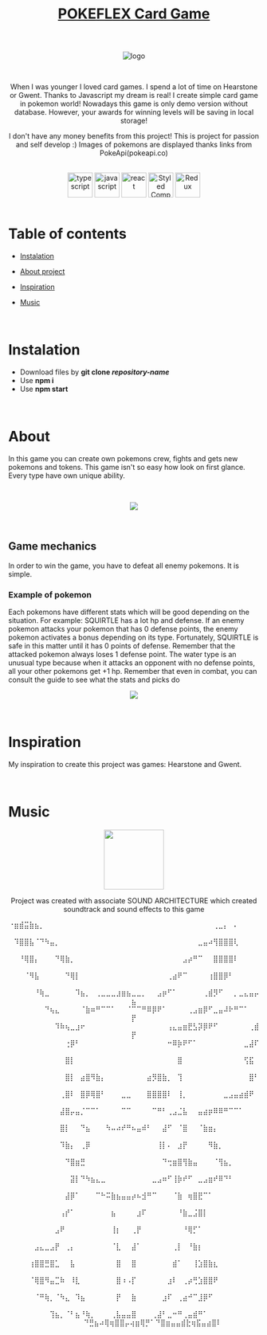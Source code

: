 # <p align="center"> [POKEFLEX Card Game](https://poke-flex.netlify.app) </p>

<br />

<p align="center"> <img src="https://user-images.githubusercontent.com/77500425/170885023-0861171b-fde6-4793-8b36-a78d4ddff0d5.png" title="logo" alt="logo"/></p>

<br />

<p align="center">When I was younger I loved card games. I spend a lot of time on Hearstone or Gwent. Thanks to Javascript my dream is real! I create simple card game in pokemon world! Nowadays this game is only demo version without database. However, your awards for winning levels will be saving in local storage!</p>



<p align="center"> I don't have any money benefits from this project! This is project for passion and self develop :) Images of pokemons are displayed thanks links from PokeApi(pokeapi.co)
  </p>

<br />

<div align="center">
<img src="https://user-images.githubusercontent.com/77500425/161311954-e03613e7-54b2-4d1b-ac2e-559f8c1e9f2d.png" alt="typescript" height="50"  align="center" title="TS"/>

<img src="https://user-images.githubusercontent.com/77500425/161312230-36d37ac5-8801-4313-a68c-c5695c429b70.png" alt="javascript" height="50" align="center" title="JS"/>

<img src="https://user-images.githubusercontent.com/77500425/161312615-f3961568-28bb-48fa-9d95-93ecd61337b3.png" alt="react"  height="50" align="center"/>

<img src="https://user-images.githubusercontent.com/77500425/170885426-9bc6ce1e-0dd3-4b5a-a7ef-dd87d72ab99c.png" alt="Styled Components" height="50"  align="center" title="Styled Components"/>

<img src="https://user-images.githubusercontent.com/77500425/170885815-0f0c6abd-6470-4654-bdc8-d50235fc75c4.png" alt="Redux" height="50"  align="center" title="Redux"/>




</div>

<br />

# Table of contents
* [Instalation](#instalation)

* [About project](#about)

* [Inspiration](#inspiration)

* [Music](#music)


<br />

# Instalation
- Download files by **git clone _repository-name_**
- Use **npm i**
- Use **npm start**



<br />

# About 

In this game you can create own pokemons crew, fights and gets new pokemons and tokens. This game isn't so easy how look on first glance. Every type have own unique ability. 

<br />

<p align="center"> <img src="https://user-images.githubusercontent.com/77500425/171719784-3ac199a6-62c4-476b-9249-4032cf3cc38d.gif"/><p>


<br />

## Game mechanics

In order to win the game, you have to defeat all enemy pokemons. It is simple.

### Example of pokemon

 Each pokemons have different stats which will be good depending on the situation. For example: SQUIRTLE has a lot hp and defense. If an enemy pokemon attacks your pokemon that has 0 defense points, the enemy pokemon activates a bonus depending on its type. Fortunately, SQUIRTLE is safe in this matter until it has 0 points of defense. Remember that the attacked pokemon always loses 1 defense point. The water type is an unusual type because when it attacks an opponent with no defense points, all your other pokemons get +1 hp. Remember that even in combat, you can consult the guide to see what the stats and picks do


<p align="center"><img src="https://user-images.githubusercontent.com/77500425/170885787-6468bb1b-b4cc-4331-850e-26e813155078.png"/> <p>

<br />

# Inspiration

My inspiration to create this project was games: Hearstone and Gwent.

<br />

# Music





<p align="center"><img height="120px" src="https://soundarchitecture.netlify.app/static/media/logosawhite.75a96919.webp"/> <p>
<p align="center">Project was created with associate SOUND ARCHITECTURE which created soundtrack and sound effects to this game</p>
<p align="center">
⠐⣶⣾⣭⣷⣦⡀⠀⠀⠀⠀⠀⠀⠀⠀⠀⠀⠀⠀⠀⠀⠀⠀⠀⠀⠀⠀⠀⠀⠀⠀⠀⠀⠀⠀⠀⠀⠀⠀⠀⢀⣀⡄⠀⠄⠀⠀⠀⠀⠀
⠀⠹⣿⣿⣧⠈⠙⠳⣤⡀⠀⠀⠀⠀⠀⠀⠀⠀⠀⠀⠀⠀⠀⠀⠀⠀⠀⠀⠀⠀⠀⠀⠀⠀⠀⠀⠀⣀⣤⠴⢻⣿⣿⣿⢇⠀⠀⠀⠀⠀
⠀⠀⠘⢿⣿⡄⠀⠀⠀⠙⢿⣷⡀⠀⠀⠀⠀⠀⠀⠀⠀⠀⠀⠀⠀⠀⠀⠀⠀⠀⠀⠀⠀⠀⣠⡴⠛⠉⠀⠀⣿⣿⣿⣿⠇⠀⠀⠀⠀⠀
⠀⠀⠀⠈⠻⣧⠀⠀⠀⠀⠀⠙⢿⡇⠀⠀⠀⠀⠀⠀⠀⠀⠀⠀⠀⠀⠀⠀⠀⠀⠀⢀⣴⠟⠉⠀⠀⠀⠀⢰⣿⣿⡿⠃⠀⠀⠀⠀⠀⠀
⠀⠀⠀⠀⠀⠘⢷⣀⠀⠀⠀⠀⠀⠹⣦⡀⠀⢀⣀⣀⣀⣰⣶⣦⣀⣀⡀⠀⠀⣠⡶⠋⠁⠀⠀⠀⠀⠀⢀⣾⡻⠋⠀⠀⡀⣀⣄⣤⡤⣦
⠀⠀⠀⠀⠀⠀⠀⠙⢦⣄⠀⠀⠀⠀⠈⣷⠶⠛⠉⠉⠁⠀⠀⠈⠉⠉⠛⠿⡿⠟⠁⠀⠀⠀⠀⢀⣠⣶⡿⠋⣀⣤⠼⠗⠛⠉⠁⠀⠀⡟
⠀⠀⠀⠀⠀⠀⠀⠀⠀⠹⠷⢦⣀⣰⠖⠀⠀⠀⠀⠀⠀⠀⠀⠀⠀⠀⠀⠀⠀⠀⠀⢠⣄⣤⣶⣟⣣⡽⡿⠟⠋⠀⠀⠀⠀⠀⠀⢀⣾⡟
⠀⠀⠀⠀⠀⠀⠀⠀⠀⠀⠀⢐⡿⠃⠀⠀⠀⠀⠀⠀⠀⠀⠀⠀⠀⠀⠀⠀⠀⠀⠀⠒⠿⡷⠟⠋⠁⠀⠀⠀⠀⠀⠀⠀⠀⠀⣀⣼⠏⠀
⠀⠀⠀⠀⠀⠀⠀⠀⠀⠀⠀⣿⡇⠀⠀⠀⠀⠀⠀⠀⠀⠀⠀⠀⠀⠀⠀⠀⠀⠀⠀⠀⠀⣿⠀⠀⠀⠀⠀⠀⠀⠀⠀⠀⠀⠀⢫⣯⠀⠀
⠀⠀⠀⠀⠀⠀⠀⠀⠀⠀⠀⣿⡇⠀⣴⣿⠻⣷⡄⠀⠀⠀⠀⠀⠀⠀⠀⣴⡻⣿⣷⡀⠀⢹⠀⠀⠀⠀⠀⠀⠀⠀⠀⠀⠀⠀⠀⣿⠃⠀
⠀⠀⠀⠀⠀⠀⠀⠀⠀⠀⢀⣿⠇⠀⣿⡿⢿⣿⠃⠀⠀⠀⣀⣀⠀⠀⠀⣿⣿⣿⣿⠇⠀⢸⡀⠀⠀⠀⠀⠀⠀⠀⣀⣠⣤⣴⣾⠟⠀⠀
⠀⠀⠀⠀⠀⠀⠀⠀⠀⠀⣼⣿⡤⣤⡈⠉⠉⠁⠀⠀⠀⠀⠉⠉⠀⠀⠀⠀⠉⠛⠃⢀⣠⣈⣧⠀⠀⣤⣴⡶⠿⠿⠛⠉⠉⠁⠀⠀⠀⠀
⠀⠀⠀⠀⠀⠀⠀⠀⠀⠀⣿⡇⠀⠀⠙⣦⠀⠀⠀⠳⠤⠴⠞⠛⠦⣤⠾⠃⠀⠀⣼⠋⠀⠈⣿⠀⠀⠈⣷⣶⡄⠀⠀⠀⠀⠀⠀⠀⠀⠀
⠀⠀⠀⠀⠀⠀⠀⠀⠀⠀⠹⣷⡄⠀⢀⡿⠀⠀⠀⠀⠀⠀⠀⠀⠀⠀⠀⠀⠀⢸⡇⠄⠀⣰⡟⠀⠀⠀⠀⠻⣷⡀⠀⠀⠀⠀⠀⠀⠀⠀
⠀⠀⠀⠀⠀⠀⠀⠀⠀⠀⠀⠙⣿⣶⣛⠀⠀⠀⠀⠀⠀⠀⠀⠀⠀⠀⠀⠀⠀⠀⠙⢒⣶⣿⢻⣷⣤⠀⠀⠀⠈⢻⣦⡀⠀⠀⠀⠀⠀⠀
⠀⠀⠀⠀⠀⠀⠀⠀⠀⠀⠀⠀⣽⡇⠙⠳⣦⣄⣀⠀⠀⠀⠀⠀⠀⠀⠀⠀⣀⣠⠶⠋⢸⡷⠞⠋⠀⣀⣠⣶⠞⠿⠙⠃⠀⠀⠀⠀⠀⠀
⠀⠀⠀⠀⠀⠀⠀⠀⠀⠀⠀⣼⡿⠁⠀⠀⠀⠉⠓⠭⣷⣦⣤⣤⡴⠦⣺⠛⠉⠀⠀⠀⠈⣷⠀⢶⣿⣟⠉⠁⠀⠀⠀⠀⠀⠀⠀⠀⠀⠀
⠀⠀⠀⠀⠀⠀⠀⠀⠀⠀⢠⡞⠁⠀⠀⠀⠀⠀⠀⠀⣦⠀⠀⠀⠀⣰⠏⠀⠀⠀⠀⠀⠀⠘⣷⣀⣨⣿⡇⠀⠀⠀⠀⠀⠀⠀⠀⠀⠀⠀
⠀⠀⠀⠀⠀⠀⠀⠀⠀⣠⠟⠀⠀⠀⠀⠀⠀⠀⠀⠀⢸⡆⠀⠀⢀⡟⠀⠀⠀⠀⠀⠀⠀⠀⠘⢿⡋⠁⠀⠀⠀⠀⠀⠀⠀⠀⠀⠀⠀⠀
⠀⠀⠀⠀⠀⣠⣄⣀⣠⡟⠀⢀⡄⠀⠀⠀⠀⠀⠀⠀⠈⣇⠀⠀⣼⠁⠀⠀⠀⠀⠀⠀⢀⡇⠀⠘⣷⡆⠀⠀⠀⠀⠀⠀⠀⠀⠀⠀⠀⠀
⠀⠀⠀⠀⢰⣿⣿⣛⣿⣁⠀⠀⣧⠀⠀⠀⠀⠀⠀⠀⠀⣿⠀⠀⣿⠀⠀⠀⠀⠀⠀⠀⣾⠁⠀⠀⢸⣱⣿⣷⣆⠀⠀⠀⠀⠀⠀⠀⠀⠀
⠀⠀⠀⠀⠈⢿⣿⠻⣤⣉⠷⠀⠸⣇⠀⠀⠀⠀⠀⠀⠀⣿⠰⠠⡏⠀⠀⠀⠀⠀⠀⣰⠇⠀⢀⡴⢛⣱⣿⣿⠟⠀⠀⠀⠀⠀⠀⠀⠀⠀
⠀⠀⠀⠀⠀⠈⠛⢷⡀⠈⠳⣄⠀⠹⣦⠀⠀⠀⠀⠀⠀⡟⠀⠀⣷⠀⠀⠀⠀⠀⣰⠏⠀⢀⣴⠚⠉⣸⡿⠋⠀⠀⠀⠀⠀⠀⠀⠀⠀⠀
⠀⠀⠀⠀⠀⠀⠀⠀⢹⣦⡀⠈⠃⣦⠘⢷⡀⠀⠀⠀⢀⣧⣤⣤⣿⠀⠀⠀⢀⣼⠃⣀⠒⠛⢀⣤⣾⠛⠁⠀⠀⠀⠀⠀⠀⠀⠀⠀⠀⠀
⠀⠀⠀⠀⠀⠀⠀⠀⠀⠙⣛⣦⠴⢿⢶⣿⣿⡤⢴⣶⢿⡛⠁⠙⣿⣶⣤⣤⣾⣗⢶⣯⣤⣴⣿⠇⠀⠀⠀
</p>

